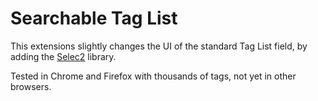 # Searchable Tag List

This extensions slightly changes the UI of the standard Tag List field, by adding the [Selec2](http://ivaynberg.github.com/select2/index.html) library.

Tested in Chrome and Firefox with thousands of tags, not yet in other browsers.
